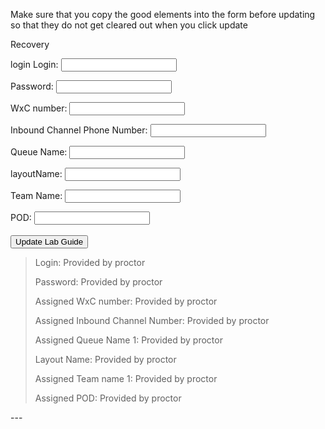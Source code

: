 
Make sure that you copy the good elements into the form before updating so that they do not get cleared out when you click update

<div class="grid" markdown>

<form id="info">
<label for="info">Recovery</label><br>

  <label for="login">login Login:</label>
  <input type="text" id="login" name="login"><br>
  
  <label for="PW">Password:</label>
  <input type="text" id="PW" name="PW"><br>
  
  <label for="WxC">WxC number:</label>
  <input type="text" id="WxC" name="WxC"><br>

  <label for="dn">Inbound Channel Phone Number:</label>
  <input type="text" id="dn" name="dn"><br>

  <label for="Queue">Queue Name:</label>
  <input type="text" id="Queue" name="Queue"><br>
  
  <label for="layoutName">layoutName:</label>
  <input type="text" id="layoutName" name="layoutName"><br>

  <label for="Team">Team Name:</label>
  <input type="text" id="Team" name="Team"><br>

  <label for="POD">POD:</label>
  <input type="text" id="POD" name="POD"><br>
  <br>
  <button onclick="setValues()">Update Lab Guide</button>
</form>

> Login: <copy><w class="login">Provided by proctor</w></copy>
> 
> Password: <copy><w class="PW">Provided by proctor</w></copy>
>
> Assigned WxC number: <copy><w class="WxC">Provided by proctor</w></copy>
> 
> Assigned Inbound Channel Number: <copy><w class="dn">Provided by proctor</w></copy>
>
> Assigned Queue Name 1: <copy><w class="Queue">Provided by proctor</w></copy>
>
> Layout Name: <copy><w class="layoutName">Provided by proctor</w></copy>
>
> Assigned Team name 1: <copy><w class="Team">Provided by proctor</w></copy>
>
> Assigned POD: <copy><w class="POD">Provided by proctor</w></copy>
</div>
---
